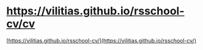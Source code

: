 # https://vilitias.github.io/rsschool-cv/cv

[https://vilitias.github.io/rsschool-cv/](https://vilitias.github.io/rsschool-cv/)
